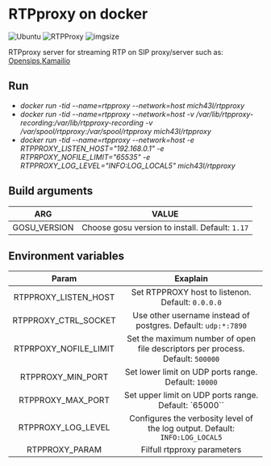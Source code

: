 # RTPproxy on docker
![Ubuntu](https://img.shields.io/badge/Ubuntu-E95420?style=for-the-badge&logo=ubuntu&logoColor=white)
![RTPProxy](https://img.shields.io/badge/-RTPPROXY%20-4285F4?style=for-the-badge&logo=RTPProxy&logoColor=white)
![imgsize](https://img.shields.io/docker/image-size/mich43l/rtpproxy?color=purple&style=flat-square)

RTPproxy server for streaming RTP on SIP proxy/server such as: [Opensips](https://www.opensips.org/),[Kamailio](https://www.kamailio.org/w/)
	
## Run
*	*docker run -tid --name=rtpproxy --network=host mich43l/rtpproxy*
* *docker run -tid --name=rtpproxy --network=host -v /var/lib/rtpproxy-recording:/var/lib/rtpproxy-recording -v /var/spool/rtpproxy:/var/spool/rtpproxy mich43l/rtpproxy*
* *docker run -tid --name=rtpproxy --network=host -e RTPPROXY_LISTEN_HOST="192.168.0.1" -e RTPRPOXY_NOFILE_LIMIT="65535" -e RTPPROXY_LOG_LEVEL="INFO:LOG_LOCAL5" mich43l/rtpproxy*

## Build arguments
|     ARG       |               VALUE                              |
|:-------------:|:------------------------------------------------:|
| GOSU_VERSION  | Choose gosu version to install. Default: `1.17`  |


## Environment variables
|     Param             |               Exaplain                                                         |
|:---------------------:|:------------------------------------------------------------------------------:|
| RTPPROXY_LISTEN_HOST  | Set RTPPROXY host to listenon. Default: `0.0.0.0`                              |
| RTPPROXY_CTRL_SOCKET  | Use other username instead of postgres. Default: `udp:*:7890`                  |
| RTPRPOXY_NOFILE_LIMIT | Set the maximum number of open file descriptors per process. Default: `500000` |
| RTPPROXY_MIN_PORT     | Set lower limit on UDP ports range. Default: `10000`                           |
| RTPPROXY_MAX_PORT     | Set upper limit on UDP ports range. Default: `65000``                          |
| RTPPROXY_LOG_LEVEL    | Configures the verbosity level of the log output. Default: `INFO:LOG_LOCAL5`   |
| RTPPROXY_PARAM        | Filfull rtpproxy parameters                                                    |